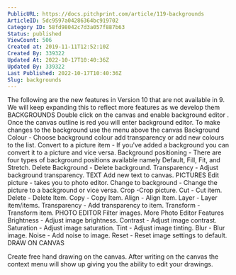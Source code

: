 ```yaml
---
PublicURL: https://docs.pitchprint.com/article/119-backgrounds
ArticleID: 5dc9597a04286364bc919702
Category ID: 58fd98042c7d3a057f887b63
Status: published
ViewCount: 506
Created at: 2019-11-11T12:52:10Z
Created By: 339322
Updated At: 2022-10-17T10:40:36Z
Updated By: 339322
Last Published: 2022-10-17T10:40:36Z
Slug: backgrounds
---
```


 The following are the new features in Version 10 that are not available in 9. We will keep expanding this to reflect more features as we develop them BACKGROUNDS
 Double click on the canvas and enable background editor . Once the canvas outline is red you will enter background editor.
To make changes to the background use the menu above the canvas
Background Colour - Choose background colour add transparency or add new colours to the list.
Convert to a picture item - If you've added a background you can convert it to a picture and vice versa.
Background positioning - There are four types of background positions available namely Default, Fill, Fit, and Stretch. 
Delete Background - Delete background.
Transparency - Adjust background transparency. TEXT
Add new text to canvas. PICTURES
Edit picture - takes you to photo editor.
Change to background - Change the picture to a background or vice versa.
Crop -Crop picture.
Cut - Cut item.
Delete - Delete Item.
Copy - Copy Item.
Align - Align Item.
Layer - Layer item/items.
Transparency - Add transparency to item.
Transform - Transform item. PHOTO EDITOR
Filter images.
More Photo Editor Features 
Brightness - Adjust image brightness.
Contrast - Adjust image contrast.
Saturation -  Adjust image saturation.
Tint -  Adjust image tinting.
Blur - Blur image.
Noise - Add noise to image.
Reset - Reset image settings to default. DRAW ON CANVAS

 Create free hand drawing on the canvas. After writing on the canvas the context menu will show up giving you the ability to edit your drawings.